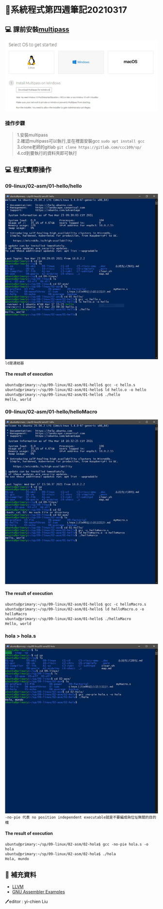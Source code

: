 # 📝系統程式第四週筆記20210317
## 💻 課前安裝[multipass](https://multipass.run/)
![](multipass.JPG)
### 操作步驟
> 1.安裝multipass<br>
> 2.確認multipass可以執行,並在裡面安裝gcc   ``sudo apt install gcc``<br>
> 3.clone老師的gitlab    ``git clone https://gitlab.com/ccc109/sp/``<br>
> 4.cd到要執行的資料夾即可執行

## 💻 程式實際操作
### 09-linux/02-asm/01-hello/hello
![](hello.JPG)
``ld是連結器``
#### The result of execution
```
ubuntu@primary:~/sp/09-linux/02-asm/01-hello$ gcc -c hello.s
ubuntu@primary:~/sp/09-linux/02-asm/01-hello$ ld hello.o -o hello
ubuntu@primary:~/sp/09-linux/02-asm/01-hello$ ./hello
Hello, world
```

### 09-linux/02-asm/01-hello/helloMacro
![](helloMacro.JPG)
#### The result of execution
```
ubuntu@primary:~/sp/09-linux/02-asm/01-hello$ gcc -c helloMacro.s
ubuntu@primary:~/sp/09-linux/02-asm/01-hello$ ld helloMacro.o -o helloMacro
ubuntu@primary:~/sp/09-linux/02-asm/01-hello$ ./helloMacro
Hello, world
```

### hola > hola.s
![](hola.JPG)
``-no-pie 代表 no position independent executable就是不要編成與位址無關的目的檔``
#### The result of execution
```
ubuntu@primary:~/sp/09-linux/02-asm/02-hola$ gcc -no-pie hola.s -o hola
ubuntu@primary:~/sp/09-linux/02-asm/02-hola$ ./hola
Hola, mundo
```

## 📖 補充資料
* [LLVM](https://zh.wikipedia.org/wiki/LLVM)
* [GNU Assembler Examples](https://cs.lmu.edu/~ray/notes/gasexamples/?fbclid=IwAR3bWaJvlBeUDCldDf2B-y2eQoxZH11Q0UUwJP1IM-lGKzP-bxznPgmk8j4)
       
🖊️editor : yi-chien Liu